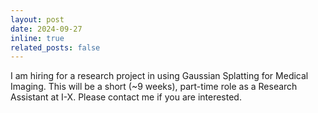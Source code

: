 ```yaml
---
layout: post
date: 2024-09-27
inline: true
related_posts: false
---
```


I am hiring for a research project in using Gaussian Splatting for Medical Imaging. This will be a short (~9 weeks), part-time role as a Research Assistant at I-X. Please contact me if you are interested.
